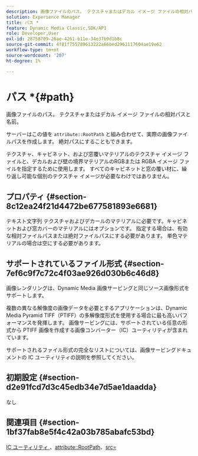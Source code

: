 ```yaml
---
description: 画像ファイルのパス。 テクスチャまたはデカル イメージ ファイルの相対パスと名前。
solution: Experience Manager
title: パス *
feature: Dynamic Media Classic,SDK/API
role: Developer,User
exl-id: 28758709-26ae-4261-b11e-34e37b9d1b8c
source-git-commit: 4f81f755789613222a66bed2961117604ae19e62
workflow-type: tm+mt
source-wordcount: '207'
ht-degree: 1%

---
```


# パス *{#path}

画像ファイルのパス。 テクスチャまたはデカル イメージ ファイルの相対パスと名前。

サーバーはこの値を `attribute::RootPath` と組み合わせて、実際の画像ファイルパスを作成します。 絶対パスにすることもできます。

テクスチャ、キャビネット、および窓覆いマテリアルのテクスチャ イメージ ファイルと、デカルおよび壁の境界マテリアルのRGBまたは RGBA イメージ ファイルを指定するために使用します。 すべてのキャビネットと窓の覆い材に、繰り返し可能な個別のテクスチャ イメージが必要なわけではありません。

## プロパティ {#section-8c12ea24f21d4472be677581893e6681}

テキスト文字列 テクスチャおよびデカールのマテリアルに必要です。キャビネットおよび窓カバーのマテリアルにはオプションです。 指定する場合は、有効な相対ファイルパスまたは絶対ファイルパスにする必要があります。 単色マテリアルの場合は空にする必要があります。

## サポートされているファイル形式 {#section-7ef6c9f7c72c4f03ae926d030b6c46d8}

画像レンダリングは、Dynamic Media 画像サービングと同じソース画像形式をサポートします。

複数の異なる解像度の画像データを必要とするアプリケーションは、Dynamic Media Pyramid TIFF（PTIFF）の多解像度形式を使用する場合に最も高いパフォーマンスを発揮します。 画像サービングには、サポートされている任意の形式から PTIFF 画像を作成する画像コンバーター（IC）ユーティリティが含まれています。

サポートされるファイル形式の完全なリストについては、画像サービングドキュメントの IC ユーティリティの説明を参照してください。

## 初期設定 {#section-d2e91fcd7d3c45edb34e7d5ae1daadda}

なし

## 関連項目 {#section-1bf37fab8e5f4c42a03b785abafc53bd}

[IC ユーティリティ &#x200B;](/help/aem-is-ir-api/is-api/is-utils/utilities/r-ic.md)、[attribute::RootPath](/help/aem-is-ir-api/ir-api/material-cat/image-rendering-api-ref/c-ir-material-catalog/c-ir-attributes-reference/r-ir-rootpath.md)、[src=](/help/aem-is-ir-api/ir-api/http-protocol/image-rendering-api-ref/c-ir-http-protocol-ref/c-ir-http-protocol-command-reference/r-ir-src.md)
